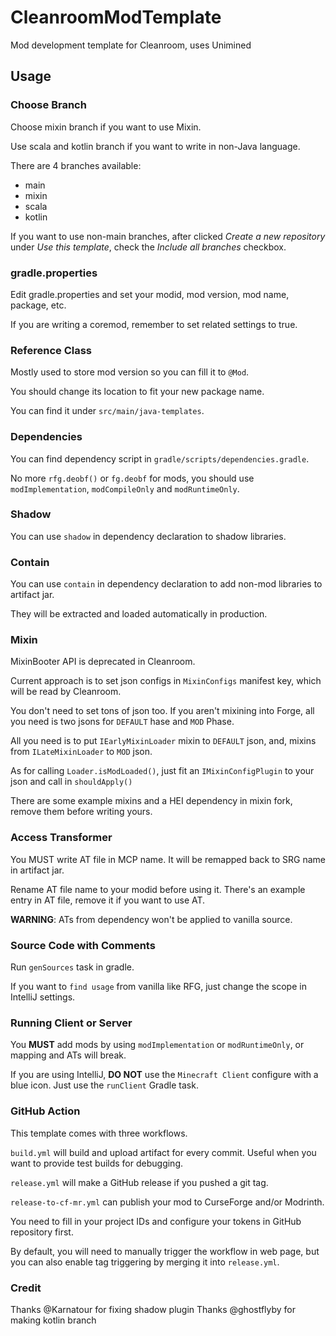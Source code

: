 # CleanroomModTemplate
Mod development template for Cleanroom, uses Unimined

## Usage
### Choose Branch
Choose mixin branch if you want to use Mixin.

Use scala and kotlin branch if you want to write in non-Java language. 

There are 4 branches available:
- main
- mixin
- scala
- kotlin

If you want to use non-main branches, after clicked *Create a new repository* under *Use this template*, check the *Include all branches* checkbox.

### gradle.properties
Edit gradle.properties and set your modid, mod version, mod name, package, etc.

If you are writing a coremod, remember to set related settings to true.

### Reference Class
Mostly used to store mod version so you can fill it to `@Mod`.

You should change its location to fit your new package name.

You can find it under `src/main/java-templates`.

### Dependencies
You can find dependency script in `gradle/scripts/dependencies.gradle`.

No more `rfg.deobf()` or `fg.deobf` for mods, you should use `modImplementation`, `modCompileOnly` and `modRuntimeOnly`.

### Shadow
You can use `shadow` in dependency declaration to shadow libraries.

### Contain
You can use `contain` in dependency declaration to add non-mod libraries to artifact jar.

They will be extracted and loaded automatically in production.

### Mixin
MixinBooter API is deprecated in Cleanroom.

Current approach is to set json configs in `MixinConfigs` manifest key, which will be read by Cleanroom.

You don't need to set tons of json too. If you aren't mixining into Forge, all you need is two jsons for `DEFAULT` hase and `MOD` Phase.

All you need is to put `IEarlyMixinLoader` mixin to `DEFAULT` json, and, mixins from `ILateMixinLoader` to `MOD` json.

As for calling `Loader.isModLoaded()`, just fit an `IMixinConfigPlugin` to your json and call in `shouldApply()`

There are some example mixins and a HEI dependency in mixin fork, remove them before writing yours.

### Access Transformer
You MUST write AT file in MCP name. It will be remapped back to SRG name in artifact jar.

Rename AT file name to your modid before using it. There's an example entry in AT file, remove it if you want to use AT. 

**WARNING**: ATs from dependency won't be applied to vanilla source. 

### Source Code with Comments
Run `genSources` task in gradle.

If you want to `find usage` from vanilla like RFG, just change the scope in IntelliJ settings.

### Running Client or Server
You **MUST** add mods by using `modImplementation` or `modRuntimeOnly`, or mapping and ATs will break.

If you are using IntelliJ, **DO NOT** use the `Minecraft Client` configure with a blue icon. Just use the `runClient` Gradle task.

### GitHub Action
This template comes with three workflows.

`build.yml` will build and upload artifact for every commit. Useful when you want to provide test builds for debugging.

`release.yml` will make a GitHub release if you pushed a git tag.

`release-to-cf-mr.yml` can publish your mod to CurseForge and/or Modrinth.

You need to fill in your project IDs and configure your tokens in GitHub repository first.

By default, you will need to manually trigger the workflow in web page, but you can also enable tag triggering by merging it into `release.yml`.

### Credit
Thanks @Karnatour for fixing shadow plugin
Thanks @ghostflyby for making kotlin branch